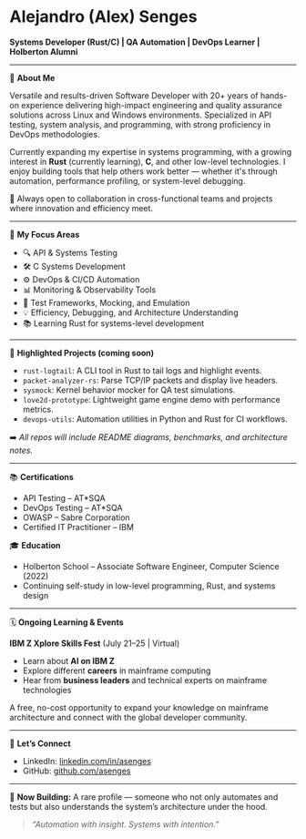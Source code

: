 # Alejandro (Alex) Senges

**Systems Developer (Rust/C) | QA Automation | DevOps Learner | Holberton Alumni**

---

🔧 **About Me**

Versatile and results-driven Software Developer with 20+ years of hands-on experience delivering high-impact engineering and quality assurance solutions across Linux and Windows environments. Specialized in API testing, system analysis, and programming, with strong proficiency in DevOps methodologies.

Currently expanding my expertise in systems programming, with a growing interest in **Rust** (currently learning), **C**, and other low-level technologies. I enjoy building tools that help others work better — whether it's through automation, performance profiling, or system-level debugging.

💬 Always open to collaboration in cross-functional teams and projects where innovation and efficiency meet.

---

🚀 **My Focus Areas**

- 🔍 API & Systems Testing
- 🛠️ C Systems Development
- ⚙️ DevOps & CI/CD Automation
- 📊 Monitoring & Observability Tools
- 🧪 Test Frameworks, Mocking, and Emulation
- 💡 Efficiency, Debugging, and Architecture Understanding
- 📚 Learning Rust for systems-level development

---

📂 **Highlighted Projects (coming soon)**

- `rust-logtail`: A CLI tool in Rust to tail logs and highlight events.
- `packet-analyzer-rs`: Parse TCP/IP packets and display live headers.
- `sysmock`: Kernel behavior mocker for QA test simulations.
- `love2d-prototype`: Lightweight game engine demo with performance metrics.
- `devops-utils`: Automation utilities in Python and Rust for CI workflows.

➡️ *All repos will include README diagrams, benchmarks, and architecture notes.*

---

📚 **Certifications**

- API Testing – AT*SQA
- DevOps Testing – AT*SQA
- OWASP – Sabre Corporation
- Certified IT Practitioner – IBM

🎓 **Education**

- Holberton School – Associate Software Engineer, Computer Science (2022)
- Continuing self-study in low-level programming, Rust, and systems design

---

🗓️ **Ongoing Learning & Events**

**IBM Z Xplore Skills Fest** (July 21–25 | Virtual)

- Learn about **AI on IBM Z**
- Explore different **careers** in mainframe computing
- Hear from **business leaders** and technical experts on mainframe technologies

A free, no-cost opportunity to expand your knowledge on mainframe architecture and connect with the global developer community.

---

📨 **Let’s Connect**

- LinkedIn: [linkedin.com/in/asenges](https://linkedin.com/in/asenges)
- GitHub: [github.com/asenges](https://github.com/asenges)

---

🤝 **Now Building:** A rare profile — someone who not only automates and tests but also understands the system’s architecture under the hood.

> _“Automation with insight. Systems with intention.”_
